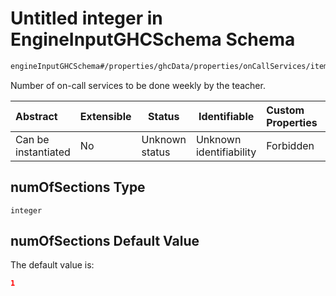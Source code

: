 # Untitled integer in EngineInputGHCSchema Schema

```txt
engineInputGHCSchema#/properties/ghcData/properties/onCallServices/items/properties/refTeachers/items/properties/numOfSections
```

Number of on-call services to be done weekly by the teacher.


| Abstract            | Extensible | Status         | Identifiable            | Custom Properties | Additional Properties | Access Restrictions | Defined In                                                         |
| :------------------ | ---------- | -------------- | ----------------------- | :---------------- | --------------------- | ------------------- | ------------------------------------------------------------------ |
| Can be instantiated | No         | Unknown status | Unknown identifiability | Forbidden         | Allowed               | none                | [ghc.schema.json\*](../out/ghc.schema.json "open original schema") |

## numOfSections Type

`integer`

## numOfSections Default Value

The default value is:

```json
1
```
